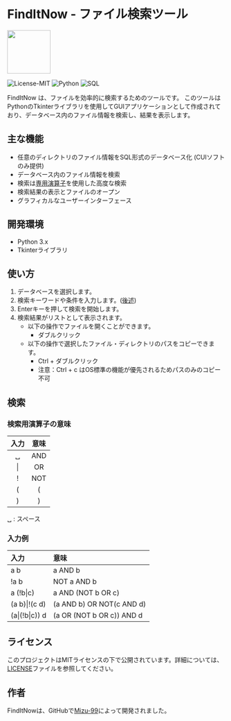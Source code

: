 #  FindItNow - ファイル検索ツール 

<img src=icon.ico width=100>

![License-MIT](https://img.shields.io/badge/license-MIT-blue.svg?style=flat)
![Python](https://custom-icon-badges.herokuapp.com/badge/Python-3572A5.svg?logo=Python&logoColor=white)
![SQL](https://custom-icon-badges.herokuapp.com/badge/SQL-e38c00.svg?logo=SQL&logoColor=white)

FindItNow は、ファイルを効率的に検索するためのツールです。
このツールはPythonのTkinterライブラリを使用してGUIアプリケーションとして作成されており、データベース内のファイル情報を検索し、結果を表示します。

## 主な機能
- 任意のディレクトリのファイル情報をSQL形式のデータベース化 (CUIソフトのみ提供)
- データベース内のファイル情報を検索
- 検索は[専用演算子](#検索)を使用した高度な検索
- 検索結果の表示とファイルのオープン
- グラフィカルなユーザーインターフェース

## 開発環境
- Python 3.x
- Tkinterライブラリ

## 使い方
1. データベースを選択します。
2. 検索キーワードや条件を入力します。([後述](#検索))
3. Enterキーを押して検索を開始します。
4. 検索結果がリストとして表示されます。
    - 以下の操作でファイルを開くことができます。
        - ダブルクリック
    - 以下の操作で選択したファイル・ディレクトリのパスをコピーできます。
        - Ctrl + ダブルクリック
        - 注意：Ctrl + c はOS標準の機能が優先されるためパスのみのコピー不可


## 検索
### 検索用演算子の意味

| 入力 | 意味 |
| :--: | :--: |
| ␣    | AND  |
| \|   | OR   |
| !    | NOT  |
| (    | (    |
| )    | )    |

␣ : スペース

### 入力例

| 入力           | 意味                      |
| :-             | :-                        |
| a b            | a AND b                   |
| !a b           | NOT a AND b               |
| a (!b\|c)      | a AND (NOT b OR c)        |
| (a b)\|!(c d)  | (a AND b) OR NOT(c AND d) |
| (a\|(!b\|c)) d | (a OR (NOT b OR c)) AND d |

## ライセンス
このプロジェクトはMITライセンスの下で公開されています。詳細については、[LICENSE][LICENSE]ファイルを参照してください。

[LICENSE]: https://github.com/mizu-99/FindItNow/blob/master/LICENSE


## 作者
FindItNowは、GitHubで[Mizu-99][Mizu-99]によって開発されました。

[Mizu-99]: https://github.com/mizu-99
